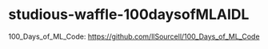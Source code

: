 # studious-waffle-100daysofMLAIDL
100_Days_of_ML_Code: https://github.com/llSourcell/100_Days_of_ML_Code
